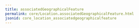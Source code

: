 ```yaml
---
title: associatedGeographicalFeature
permalink: core/Location.associatedGeographicalFeature.html
jsonid: core_location_associatedgeographicalfeature
---
```

